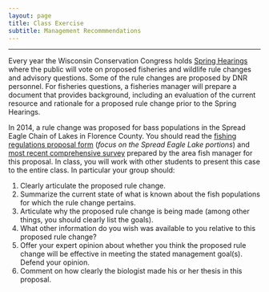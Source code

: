 ```yaml
---
layout: page
title: Class Exercise
subtitle: Management Recommmendations
---
```


----

Every year the Wisconsin Conservation Congress holds [Spring Hearings](http://dnr.wi.gov/about/wcc/springhearing.html) where the public will vote on proposed fisheries and wildlife rule changes and advisory questions.  Some of the rule changes are proposed by DNR personnel.  For fisheries questions, a fisheries manager will prepare a document that provides background, including an evaluation of the current resource and rationale for a proposed rule change prior to the Spring Hearings.

In 2014, a rule change was proposed for bass populations in the Spread Eagle Chain of Lakes in Florence County.  You should read the [fishing regulations proposal form](Florence_BassReg_Proposal_14.pdf) (*focus on the Spread Eagle Lake portions*) and [most recent comprehensive survey](http://www.exploreflorencecounty.com/i/f/SECL%202011%20Report%20-%20DRAFT%282%29.pdf) prepared by the area fish manager for this proposal.  In class, you will work with other students to present this case to the entire class.  In particular your group should:

1. Clearly articulate the proposed rule change.
1. Summarize the current state of what is known about the fish populations for which the rule change pertains.
1. Articulate why the proposed rule change is being made (among other things, you should clearly list the goals).
1. What other information do you wish was available to you relative to this proposed rule change?
1. Offer your expert opinion about whether you think the proposed rule change will be effective in meeting the stated management goal(s).  Defend your opinion.
1. Comment on how clearly the biologist made his or her thesis in this proposal.
